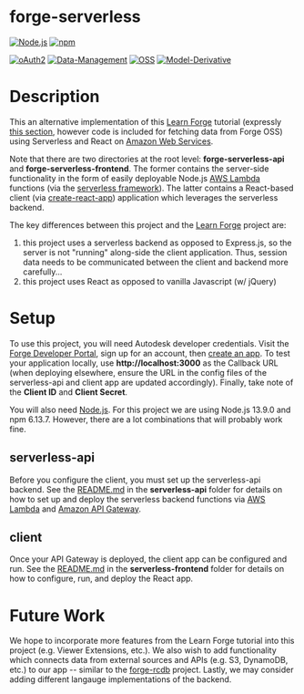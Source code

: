 # forge-serverless

[![Node.js](https://img.shields.io/badge/Node.js-13.9.0-blue.svg)](https://nodejs.org/)
[![npm](https://img.shields.io/badge/npm-6.13.7-blue.svg)](https://www.npmjs.com/)

[![oAuth2](https://img.shields.io/badge/oAuth2-v1-green.svg)](http://developer.autodesk.com/)
[![Data-Management](https://img.shields.io/badge/Data%20Management-v1-green.svg)](http://developer.autodesk.com/)
[![OSS](https://img.shields.io/badge/OSS-v2-green.svg)](http://developer.autodesk.com/)
[![Model-Derivative](https://img.shields.io/badge/Model%20Derivative-v2-green.svg)](http://developer.autodesk.com/)

# Description

This an alternative implementation of this [Learn Forge](http://learnforge.autodesk.io) tutorial (expressly [this section](https://learnforge.autodesk.io/#/tutorials/viewhubmodels), however code is included for fetching data from Forge OSS) using Serverless and React on [Amazon Web Services](https://aws.amazon.com/). 

Note that there are two directories at the root level: **forge-serverless-api** and **forge-serverless-frontend**. The former contains the server-side functionality in the form of easily deployable Node.js [AWS Lambda](https://aws.amazon.com/lambda/) functions (via the [serverless framework]([https://serverless.com/])). The latter contains a React-based client (via [create-react-app](https://github.com/facebook/create-react-app)) application which leverages the serverless backend.

The key differences between this project and the [Learn Forge](http://learnforge.autodesk.io) project are:
 1. this project uses a serverless backend as opposed to Express.js, so the server is not "running" along-side the client application. Thus, session data needs to be communicated between the client and backend more carefully...
 2. this project uses React as opposed to vanilla Javascript (w/ jQuery)

# Setup
To use this project, you will need Autodesk developer credentials. Visit the [Forge Developer Portal](https://developer.autodesk.com), sign up for an account, then [create an app](https://developer.autodesk.com/myapps/create). To test your application locally, use **http://localhost:3000** as the Callback URL (when deploying elsewhere, ensure the URL in the config files of the serverless-api and client app are updated accordingly). Finally, take note of the **Client ID** and **Client Secret**.

You will also need [Node.js](https://nodejs.org/). For this project we are using Node.js 13.9.0 and npm 6.13.7. However, there are a lot combinations that will probably work fine.

## serverless-api
Before you configure the client, you must set up the serverless-api backend. See the [README.md](https://github.com/zdeager/forge-serverless/tree/master/forge-serverless-api) in the **serverless-api** folder for details on how to set up and deploy the serverless backend functions via [AWS Lambda](https://aws.amazon.com/lambda/) and [Amazon API Gateway](https://aws.amazon.com/api-gateway/).

## client
Once your API Gateway is deployed, the client app can be configured and run. See the [README.md](https://github.com/zdeager/forge-serverless/tree/master/forge-serverless-frontend) in the **serverless-frontend** folder for details on how to configure, run, and deploy the React app.

# Future Work
We hope to incorporate more features from the Learn Forge tutorial into this project (e.g. Viewer Extensions, etc.). We also wish to add functionality which connects data from external sources and APIs (e.g. S3, DynamoDB, etc.) to our app -- similar to the [forge-rcdb](https://github.com/Autodesk-Forge/forge-rcdb.nodejs) project. Lastly, we may consider adding different langauge implementations of the backend.